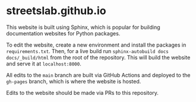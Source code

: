 # streetslab.github.io

This website is built using Sphinx, which is popular for building documentation websites for Python packages.

To edit the website, create a new environment and install the packages in `requirements.txt`. Then, for a live build run `sphinx-autobuild docs docs/_build/html` from the root of the repository. This will build the website and serve it at `localhost:8000`.

All edits to the `main` branch are built via GitHub Actions and deployed to the `gh-pages` branch, which is where the website is hosted.

Edits to the website should be made via PRs to this repository.

